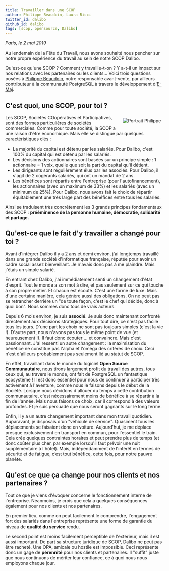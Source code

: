 ```yaml
---
title: Travailler dans une SCOP
author: Philippe Beaudoin, Laura Ricci
twitter_id: dalibo
github_id: dalibo
tags: [scop, opensource, Dalibo]
---
```


*Paris, le 2 mai 2019*

Au lendemain de la Fête du Travail, nous avons souhaité nous pencher sur notre propre expérience du travail au sein de 
notre SCOP Dalibo.

Qu'est-ce qu'une SCOP ? Comment y travaille-t-on ? Y a-t-il un impact sur nos relations avec les 
partenaires ou les clients... Voici trois questions posées à [Philippe Beaudoin](https://www.linkedin.com/in/philippe-beaudoin-675160139/), notre responsable avant-vente, par ailleurs contributeur à la communauté PostgreSQL à travers le développement d'[E-Maj](http://blog.dalibo.com/2019/04/02/sortie_de_E-Maj_3.0.html).


<!--MORE-->   
   
## C'est quoi, une SCOP, pour toi ?

<img src="{{ '/img/portrait_philippe_small.jpg' | relative_url }}" alt="Portrait Philippe" style="float: right; padding:10px;">

Les SCOP, Sociétés COopératives et Participatives, sont des formes particulières de sociétés commerciales.
Comme pour toute société, la SCOP a une raison d'être économique. Mais elle se distingue par quelques caractéristiques clés :
- La majorité du capital est détenu par les salariés. Pour Dalibo, c'est 100% du capital qui est détenu par les salariés.
- Les décisions des actionnaires sont basées sur un principe simple : 1 actionnaire = 1 voix, quelle que soit la part du 
capital qu'il détient.
- Les dirigeants sont régulièrement élus par les associés. Pour Dalibo, il s'agit de 2 cogérants salariés, qui ont un mandat de 2 ans.
- Les bénéfices sont répartis entre l'entreprise (pour l'autofinancement), les actionnaires (avec un maximum de 33%) 
et les salariés (avec un minimum de 25%). Pour Dalibo, nous avons fait le choix de répartir équitablement une très large part des bénéfices entre tous les salariés.

Ainsi se traduisent très concrètement les 3 grands principes fondamentaux des SCOP : **prééminence de la personne humaine,
 démocratie, solidarité et partage.**

## Qu'est-ce que le fait d'y travailler a changé pour toi ?

Avant d'intégrer Dalibo il y a 2 ans et demi environ, j'ai longtemps travaillé dans une grande société d'informatique française, réputée pour avoir un cadre social assez bienveillant. Je n'avais donc pas à me plaindre. Mais j'étais un simple salarié.

En entrant chez Dalibo, j'ai immédiatement senti un changement d'état d'esprit. Tout le monde a son mot à dire, 
et pas seulement sur ce qui touche à son propre métier. Et chacun est écouté. C'est une forme de luxe.
Mais d'une certaine manière, cela génère aussi des obligations. On ne peut pas se retrancher derrière un 
"de toute façon, c'est le chef qui décide, donc à quoi bon". Nous sommes donc tous de vrais acteurs.

Depuis 6 mois environ, je suis **associé**. Je suis donc maintenant confronté directement aux décisions stratégiques. 
Pour tout dire, ce n'est pas facile tous les jours. 
D'une part les choix ne sont pas toujours simples (c'est la vie !). 
D'autre part, nous n'avons pas tous le même point de vue (et heureusement !). Il faut donc écouter ... et convaincre. 
Mais c'est passionnant.
J'ai ressenti un autre changement : la maximisation du bénéfice ne constitue pas l'alpha et l'oméga des critères de choix.
Ceci n'est d'ailleurs probablement pas seulement lié au statut de SCOP.

En effet, travaillant dans le monde du logiciel **Open Source Communautaire**, nous tirons largement profit du travail 
des autres, tous ceux qui, au travers le monde, ont fait de PostgreSQL un fantastique écosystème ! 
Il est donc essentiel pour nous de continuer à participer très activement à l'aventure, comme nous le faisons depuis le début de la Société. 
Lorsque nous décidons d'allouer du temps à cette contribution communautaire, c'est nécessairement moins de bénéfice
à se répartir à la fin de l'année. Mais nous faisons ce choix, car il correspond à des valeurs profondes.
Et je suis persuadé que nous seront gagnants sur le long terme.

Enfin, il y a un autre changement important dans mon travail quotidien. Auparavant, je disposais d'un "véhicule de service". Quasiment tous les déplacements se faisaient donc en voiture. Aujourd'hui, je me déplace presque exclusivement en transport en commun, pour l'essentiel le train. Cela crée quelques contraintes horaires et peut prendre plus de temps (et donc coûter plus cher, par exemple lorsqu'il faut prévoir une nuit supplémentaire à l'hôtel). Mais, indépendamment de l'intérêt en termes de sécurité et de fatigue, c’est tout bénéfice, cette fois, pour notre pauvre planète.

## Qu'est ce que ça change pour nos clients et nos partenaires ?

Tout ce que je viens d'évoquer concerne le fonctionnement interne de l'entreprise. Néanmoins, je crois que cela a quelques conséquences également pour nos clients et nos partenaires.

En premier lieu, comme on peut facilement le comprendre, l'engagement fort des salariés dans l'entreprise représente une
forme de garantie du niveau de **qualité du service** rendu.

Le second point est moins facilement perceptible de l'extérieur, mais il est aussi important.
De part sa structure juridique de SCOP, Dalibo ne peut pas être racheté. Une OPA, amicale ou hostile est impossible.
Ceci représente donc un gage de **pérennité** pour nos clients et partenaires. Il "suffit" juste que nous continuons de mériter leur confiance, ce à quoi nous nous employons chaque jour.
